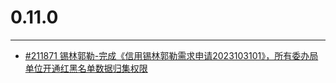 # 0.11.0

---

* [#211871 锡林郭勒-完成《信用锡林郭勒需求申请2023103101》，所有委办局单位开通红黑名单数据归集权限](http://redmine.qixinyun.com/issues/211871 '#211871')

